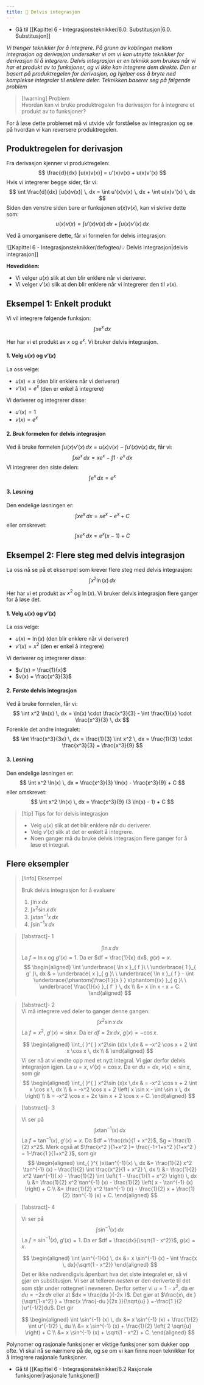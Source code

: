 ```yaml
---
title: 📄 Delvis integrasjon
---
```

- Gå til [[Kapittel 6 - Integrasjonsteknikker/6.0. Substitusjon|6.0. Substitusjon]]


*Vi trenger teknikker for å integrere. På grunn av koblingen mellom integrasjon og derivasjon undersøker vi om vi kan utnytte teknikker for derivasjon til å integrere. Delvis integrasjon er en teknikk som brukes når vi har et produkt av to funksjoner, og vi ikke kan integrere dem direkte. Den er basert på produktregelen for derivasjon, og hjelper oss å bryte ned komplekse integraler til enklere deler. Teknikken baserer seg på følgende problem*  

> [!warning] Problem  
> Hvordan kan vi bruke produktregelen fra derivasjon for å integrere et produkt av to funksjoner?

For å løse dette problemet må vi utvide vår forståelse av integrasjon og se på hvordan vi kan reversere produktregelen.

## Produktregelen for derivasjon

Fra derivasjon kjenner vi produktregelen:
$$
\frac{d}{dx} [u(x)v(x)] = u'(x)v(x) + u(x)v'(x)
$$
Hvis vi integrerer begge sider, får vi:
$$
\int \frac{d}{dx} [u(x)v(x)] \, dx = \int u'(x)v(x) \, dx + \int u(x)v'(x) \, dx
$$
Siden den venstre siden bare er funksjonen $u(x)v(x)$, kan vi skrive dette som:
$$
u(x)v(x) = \int u'(x)v(x) \, dx + \int u(x)v'(x) \, dx
$$

Ved å omorganisere dette, får vi formelen for delvis integrasjon:

![[Kapittel 6 - Integrasjonsteknikker/defogteo/💡 Delvis integrasjon|delvis integrasjon]]


**Hovedidéen:**
- Vi velger $u(x)$ slik at den blir enklere når vi deriverer.
- Vi velger $v'(x)$ slik at den blir enklere når vi integrerer den til $v(x)$.

## Eksempel 1: Enkelt produkt

Vi vil integrere følgende funksjon:
$$
\int x e^x \, dx
$$

Her har vi et produkt av $x$ og $e^x$. Vi bruker delvis integrasjon.

#### 1. Velg $u(x)$ og $v'(x)$

La oss velge:
- $u(x) = x$ (den blir enklere når vi deriverer)
- $v'(x) = e^x$ (den er enkel å integrere)

Vi deriverer og integrerer disse:
- $u'(x) = 1$
- $v(x) = e^x$

#### 2. Bruk formelen for delvis integrasjon

Ved å bruke formelen $\int u(x)v'(x) \, dx = u(x)v(x) - \int u'(x)v(x) \, dx$, får vi:
$$
\int x e^x \, dx = x e^x - \int 1 \cdot e^x \, dx
$$
Vi integrerer den siste delen:
$$
\int e^x \, dx = e^x
$$

#### 3. Løsning

Den endelige løsningen er:
$$
\int x e^x \, dx = x e^x - e^x + C
$$
eller omskrevet:
$$
\int x e^x \, dx = e^x (x - 1) + C
$$

## Eksempel 2: Flere steg med delvis integrasjon

La oss nå se på et eksempel som krever flere steg med delvis integrasjon:
$$
\int x^2 \ln(x) \, dx
$$

Her har vi et produkt av $x^2$ og $\ln(x)$. Vi bruker delvis integrasjon flere ganger for å løse det.

#### 1. Velg $u(x)$ og $v'(x)$

La oss velge:
- $u(x) = \ln(x)$ (den blir enklere når vi deriverer)
- $v'(x) = x^2$ (den er enkel å integrere)

Vi deriverer og integrerer disse:
- $u'(x) = \frac{1}{x}$
- $v(x) = \frac{x^3}{3}$

#### 2. Første delvis integrasjon

Ved å bruke formelen, får vi:
$$
\int x^2 \ln(x) \, dx = \ln(x) \cdot \frac{x^3}{3} - \int \frac{1}{x} \cdot \frac{x^3}{3} \, dx
$$
Forenkle det andre integralet:
$$
\int \frac{x^3}{3x} \, dx = \frac{1}{3} \int x^2 \, dx = \frac{1}{3} \cdot \frac{x^3}{3} = \frac{x^3}{9}
$$

#### 3. Løsning

Den endelige løsningen er:
$$
\int x^2 \ln(x) \, dx = \frac{x^3}{3} \ln(x) - \frac{x^3}{9} + C
$$
eller omskrevet:
$$
\int x^2 \ln(x) \, dx = \frac{x^3}{9} (3 \ln(x) - 1) + C
$$

> [!tip] Tips for for delvis integrasjon
> - Velg $u(x)$ slik at det blir enklere når du deriverer.
> - Velg $v'(x)$ slik at det er enkelt å integrere.
> - Noen ganger må du bruke delvis integrasjon flere ganger for å løse et integral.

## Flere eksempler

> [!info] Eksempel 
> 
> Bruk delvis integrasjon for å evaluere 
> 1. $\int \ln x \, dx$ 
> 2. $\int x^2 \sin x \, dx$ 
> 3. $\int x \tan^{-1} x \, dx$ 
> 4. $\int \sin^{-1} x \, dx$ 


> [!abstract]-  1  
>  
>  $$
>  \int \ln x \, dx 
>  $$
>  La $f = \ln x$ og $g'(x) = 1$. Da  er $df = \frac{1}{x} dx$, $g(x) = x$. 
>  $$
>  \begin{aligned} 
>   \int \underbrace{ \ln x }_{ f }\ \ \underbrace{  1  }_{ g' }\, dx & = \underbrace{ x  }_{ g }\ \ \underbrace{ \ln x }_{ f } - \int \underbrace{\phantom{\frac{1 }{x } } x\phantom{(x} }_{ g }\ \ \underbrace{  \frac{1}{x} }_{ f' } \, dx \\ &=   x \ln x - x + C. 
>   \end{aligned}
> $$   


> [!abstract]-  2  
> Vi må integrere ved deler to ganger denne gangen: 
> $$ 
> \int x^2 \sin x \, dx 
> $$ 
> La $f = x^2$, $g'(x) = \sin x$. Da er $df = 2x \, dx$, $g(x) = -\cos x$.
> 
> $$
> \begin{aligned} 
>   \int_{ }^{ } x^2\sin (x)x \,dx  &  = -x^2 \cos x + 2 \int x \cos x \, dx \\ & 
>   \end{aligned} 
> $$
> Vi ser nå at vi endte opp med et nytt integral. Vi gjør derfor delvis integrasjon igjen.
>  La $u = x$, $v'(x) = \cos x$. Da er $du = dx$, $v(x) = \sin x$, som gir 
>  $$
>  \begin{aligned}   \int_{ }^{ } x^2\sin (x)x \,dx  &  = -x^2 \cos x + 2 \int x \cos x \, dx \\ &  = -x^2 \cos x + 2 \left( x \sin x - \int \sin x \, dx \right) \\ &  = -x^2 \cos x + 2x \sin x + 2 \cos x + C. \end{aligned} 
>  $$

  
> [!abstract]- 3  
> 
> Vi ser på
> $$
>  \int x \tan^{-1} (x) \, dx 
>  $$
>  La $f = \tan^{-1} (x)$, $g'(x) = x$. Da $df = \frac{dx}{1 + x^2}$, $g = \frac{1}{2} x^2$. Merk også at $\frac{x^2 }{1+x^2 }= \frac{-1+1+x^2 }{1+x^2 } = 1-\frac{1 }{1+x^2 }$, som gir 
>  $$
>  \begin{aligned} \int_{ }^{ }x\tan^{-1}(x) \, dx &= \frac{1}{2} x^2 \tan^{-1} (x) - \frac{1}{2} \int \frac{x^2}{1 + x^2} \, dx \\ &= \frac{1}{2} x^2 \tan^{-1}( x) - \frac{1}{2} \int \left( 1 - \frac{1}{1 + x^2} \right) \, dx \\ &= \frac{1}{2} x^2 \tan^{-1} (x) - \frac{1}{2} \left( x - \tan^{-1} (x) \right) + C \\ &= \frac{1}{2} x^2 \tan^{-1} (x) - \frac{1}{2} x + \frac{1}{2} \tan^{-1} (x) + C. \end{aligned}
>  $$
>  

> [!abstract]- 4  
> 
> Vi ser på
> $$
>  \int \sin^{-1} (x) \, dx 
>  $$
>  La $f = \sin^{-1} (x)$, $g'(x) = 1$. Da er $df = \frac{dx}{\sqrt{1 - x^2}}$, $g(x) = x$. 
>  
>  $$
>   \begin{aligned} \int \sin^{-1}(x) \, dx &= x \sin^{-1} (x) - \int \frac{x \, dx}{\sqrt{1 - x^2}} \end{aligned} 
>   $$
>   Det er ikke nødvendigvis åpenbart hva det siste integralet er, så vi gjør en substitusjon. Vi ser at telleren *nesten* er den deriverte til det som står under rottegnet i nevneren. Derfor setter vi $u = 1-x^2$, da er $du = -2x \, dx$ eller at $dx = \frac{du }{-2x }$. Det gjør at $\frac{x\, dx }{\sqrt{1-x^2} } = \frac{x \frac{-du }{2x }}{\sqrt{u} } =-\frac{1 }{2 }u^{-1/2}du$. Det gir
>   
>   $$
>   \begin{aligned} \int \sin^{-1} (x) \, dx &= x \sin^{-1} (x) + \frac{1}{2} \int u^{-1/2} \, du \\ &= x \sin^{-1} (x) + \frac{1}{2} \left( 2 \sqrt{u} \right) + C \\ &= x \sin^{-1} (x) + \sqrt{1 - x^2} + C. \end{aligned} 
>   $$


Polynomer og rasjonale funksjoner er viktige funksjoner som dukker opp ofte. Vi skal nå se nærmere på de, og se om vi kan finne noen teknikker for å integrere rasjonale funksjoner.

- Gå til [[Kapittel 6 - Integrasjonsteknikker/6.2 Rasjonale funksjoner|rasjonale funksjoner]]
